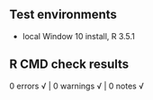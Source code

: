 ## Test environments
* local Window 10 install, R 3.5.1

## R CMD check results
0 errors √ | 0 warnings √ | 0 notes √